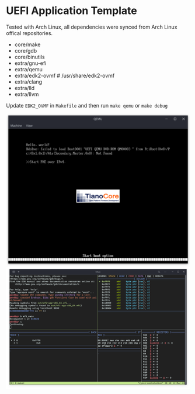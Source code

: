 # UEFI Application Template

Tested with Arch Linux, all dependencies were synced from Arch Linux offical repositories.

- core/make
- core/gdb
- core/binutils
- extra/gnu-efi
- extra/qemu
- extra/edk2-ovmf # /usr/share/edk2-ovmf
- extra/clang
- extra/lld
- extra/llvm

Update `EDK2_OVMF` in `Makefile` and then run `make qemu` or `make debug`

![qemu](screenshot/qemu.png)
![gdb](screenshot/gdb.png)
